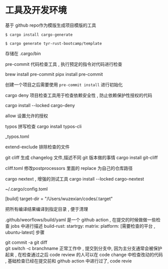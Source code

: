 # 工具及开发环境


基于 github repo作为模版生成项目模版的工具
```shell
$ cargo install cargo-generate 
```

```shell
$ cargo generate tyr-rust-bootcamp/template
```

存储在 .cargo/bin



pre-commit 代码检查工具 , 执行预定的指令对代码进行检查

brew install pre-commit
pipx install pre-commit

创建一个项目之后需要使用 `pre-commit install` 进行初始化



cargo deny 项目检查工具用于检查依赖安全性 , 防止依赖保护性授权的代码

cargo install --locked cargo-deny

allow 设置允许的授权



typos 拼写检查
cargo install typos-cli

_typos.toml

extend-exclude 排除检查的文件



git cliff 生成 changelog 文件,描述不同 git 版本做的事情
cargo install git-cliff

cliff.toml 修改postprocessors 里面的 replace 为自己的仓库路径



cargo nextext , 增强的测试工具
cargo install --locked cargo-nextest 




~/.cargo/config.toml

 [build]
target-dir = "/Users/wuzexian/codes/.target"

把所有编译结果编译到指定目录 , 便于清理




.github/weorflows/build/yaml 是一个 github action , 在提交的时候做做一些检查
jobs 中进行描述
build-rust:
	startrgy:
		matrix:
			platform: [需要检查的平台 , ubuntu-latest]
	步骤




git commit -a
git diff   
git switch -c branchname
正常工作中 , 提交到分支中, 因为主分支通常会被保护起来 , 在检查通过之后 code review 的人可以在 code change 中检查改动的代码 , 基础检查已经在提交前和 github action 中进行过了, code revie